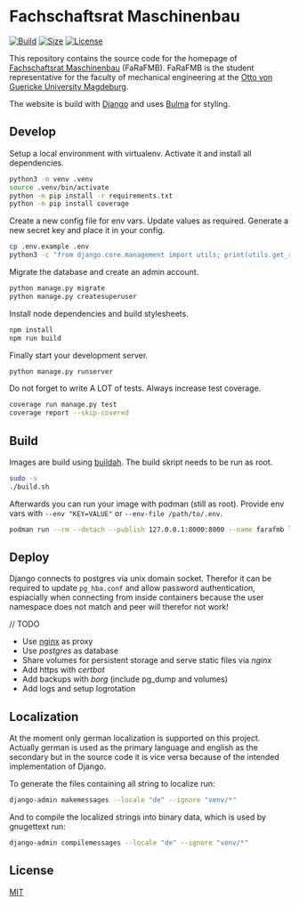 # Fachschaftsrat Maschinenbau

[![Build](https://github.com/timptner/farafmb/actions/workflows/build.yaml/badge.svg?branch=main)](https://github.com/timptner/farafmb/actions/workflows/build.yaml)
[![Size](https://img.shields.io/github/repo-size/timptner/farafmb)](https://github.com/timptner/farafmb)
[![License](https://img.shields.io/github/license/timptner/farafmb)](https://github.com/timptner/farafmb/blob/main/LICENSE)

This repository contains the source code for the homepage of
[Fachschaftsrat Maschinenbau](https://farafmb.de) (FaRaFMB). FaRaFMB is the
student representative for the faculty of mechanical engineering at the
[Otto von Guericke University Magdeburg](https://www.ovgu.de).

The website is build with [Django](https://www.djangoproject.com/) and uses
[Bulma](https://bulma.io/) for styling.

## Develop

Setup a local environment with virtualenv. Activate it and install all
dependencies.

```bash
python3 -m venv .venv
source .venv/bin/activate
python -m pip install -r requirements.txt
python -m pip install coverage
```

Create a new config file for env vars. Update values as required. Generate a
new secret key and place it in your config.

```bash
cp .env.example .env
python3 -c "from django.core.management import utils; print(utils.get_random_secret_key())"
```

Migrate the database and create an admin account.

```bash
python manage.py migrate
python manage.py createsuperuser
```

Install node dependencies and build stylesheets.

```bash
npm install
npm run build
```

Finally start your development server.

```bash
python manage.py runserver
```

Do not forget to write A LOT of tests. Always increase test coverage.

```bash
coverage run manage.py test
coverage report --skip-covered
```

## Build

Images are build using
[buildah](https://github.com/containers/buildah/blob/main/install.md). The
build skript needs to be run as root.

```bash
sudo -s
./build.sh
```

Afterwards you can run your image with podman (still as root). Provide env vars
with `--env "KEY=VALUE"` or `--env-file /path/to/.env`.

```bash
podman run --rm --detach --publish 127.0.0.1:8000:8000 --name farafmb localhost/timptner/farafmb
```

## Deploy

Django connects to postgres via unix domain socket. Therefor it can be required to update `pg_hba.conf` and allow password authentication, espiacially when connecting from inside containers because the user namespace does not match and peer will therefor not work!

// TODO

- Use [nginx](https://nginx.org/en/docs/http/load_balancing.html) as proxy
- Use _postgres_ as database
- Share volumes for persistent storage and serve static files via _nginx_
- Add https with _certbot_
- Add backups with _borg_ (include pg_dump and volumes)
- Add logs and setup logrotation

## Localization

At the moment only german localization is supported on this project. Actually german is used as the primary language and
english as the secondary but in the source code it is vice versa because of the intended implementation of Django.

To generate the files containing all string to localize run:

```bash
django-admin makemessages --locale "de" --ignore "venv/*"
```

And to compile the localized strings into binary data, which is used by gnugettext run:

```bash
django-admin compilemessages --locale "de" --ignore "venv/*"
```

## License

[MIT](https://github.com/timptner/farafmb/blob/main/LICENSE)
